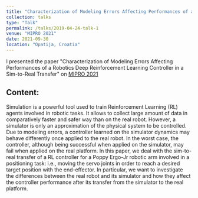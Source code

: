 ```yaml
---
title: "Characterization of Modeling Errors Affecting Performances of a Robotics Deep Reinforcement Learning Controller in a Sim-to-Real Transfer"
collection: talks
type: "Talk"
permalink: /talks/2019-04-24-talk-1
venue: "MIPRO 2021"
date: 2021-09-30
location: "Opatija, Croatia"
---
```

I presented the paper "Characterization of Modeling Errors Affecting Performances of a Robotics Deep Reinforcement Learning Controller in a Sim-to-Real Transfer" on [MIPRO 2021](http://www.mipro.hr/)

Content:
----
Simulation is a powerful tool used to train Reinforcement Learning (RL) agents involved in robotic tasks.
It allows to collect large amount of data in comparatively faster and safer way than on the real robot.
However, a simulator is only an approximation of the physical system to be controlled. 
Due to modeling errors, a controller learned on the simulator dynamics may behave differently once applied to the real robot. 
In the worst case, the controller, although being successful when applied on the simulator, may fail when applied on the real platform.
In this paper, we deal with the sim-to-real transfer of a RL controller for a Poppy Ergo-Jr robotic arm involved in a positioning task: i.e., moving the servo joints in order to reach a desired target position with the end-effector.
In particular, we want to investigate the differences between the real robot and its simulator and how they affect the controller performance after its transfer from the simulator to the real platform.
